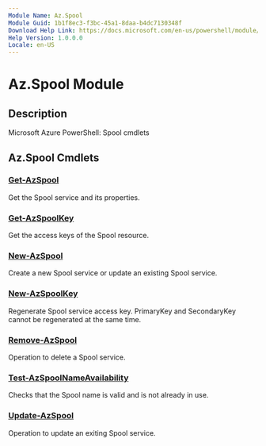 ```yaml
---
Module Name: Az.Spool
Module Guid: 1b1f8ec3-f3bc-45a1-8daa-b4dc7130348f
Download Help Link: https://docs.microsoft.com/en-us/powershell/module/az.spool
Help Version: 1.0.0.0
Locale: en-US
---
```


# Az.Spool Module
## Description
Microsoft Azure PowerShell: Spool cmdlets

## Az.Spool Cmdlets
### [Get-AzSpool](Get-AzSpool.md)
Get the Spool service and its properties.

### [Get-AzSpoolKey](Get-AzSpoolKey.md)
Get the access keys of the Spool resource.

### [New-AzSpool](New-AzSpool.md)
Create a new Spool service or update an existing Spool service.

### [New-AzSpoolKey](New-AzSpoolKey.md)
Regenerate Spool service access key.
PrimaryKey and SecondaryKey cannot be regenerated at the same time.

### [Remove-AzSpool](Remove-AzSpool.md)
Operation to delete a Spool service.

### [Test-AzSpoolNameAvailability](Test-AzSpoolNameAvailability.md)
Checks that the Spool name is valid and is not already in use.

### [Update-AzSpool](Update-AzSpool.md)
Operation to update an exiting Spool service.

